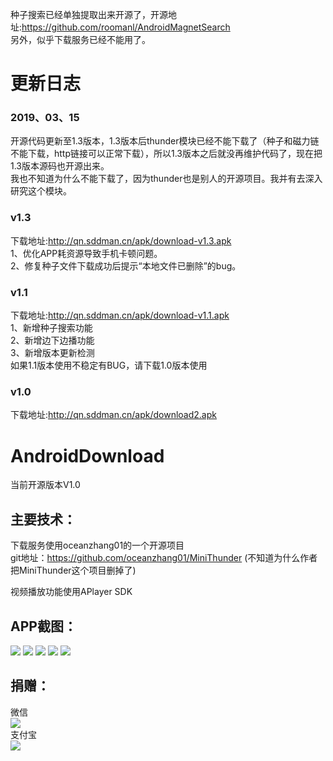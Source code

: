 种子搜索已经单独提取出来开源了，开源地址:https://github.com/roomanl/AndroidMagnetSearch<br/>
另外，似乎下载服务已经不能用了。
# 更新日志
### 2019、03、15
开源代码更新至1.3版本，1.3版本后thunder模块已经不能下载了（种子和磁力链不能下载，http链接可以正常下载），所以1.3版本之后就没再维护代码了，现在把1.3版本源码也开源出来。<br>
我也不知道为什么不能下载了，因为thunder也是别人的开源项目。我并有去深入研究这个模块。
### v1.3
下载地址:http://qn.sddman.cn/apk/download-v1.3.apk<br>
1、优化APP耗资源导致手机卡顿问题。<br>
2、修复种子文件下载成功后提示“本地文件已删除”的bug。<br>
### v1.1
下载地址:http://qn.sddman.cn/apk/download-v1.1.apk<br>
1、新增种子搜索功能<br>
2、新增边下边播功能<br>
3、新增版本更新检测<br>
如果1.1版本使用不稳定有BUG，请下载1.0版本使用

### v1.0
下载地址:http://qn.sddman.cn/apk/download2.apk<br>
# AndroidDownload
当前开源版本V1.0
## 主要技术：
下载服务使用oceanzhang01的一个开源项目<br> 
git地址：https://github.com/oceanzhang01/MiniThunder (不知道为什么作者把MiniThunder这个项目删掉了)<br> 

视频播放功能使用APlayer SDK

## APP截图：
![](https://github.com/roomanl/AndroidDownload/blob/master/screen/1.jpg?raw=true)
![](https://github.com/roomanl/AndroidDownload/blob/master/screen/2.jpg?raw=true)
![](https://github.com/roomanl/AndroidDownload/blob/master/screen/3.jpg?raw=true)
![](https://github.com/roomanl/AndroidDownload/blob/master/screen/4.jpg?raw=true)
![](https://github.com/roomanl/AndroidDownload/blob/master/screen/5.jpg?raw=true)
## 捐赠：
微信<br> 
![](https://github.com/roomanl/AndroidDownload/blob/master/screen/wx.png?raw=true)
<br>支付宝<br> 
![](https://github.com/roomanl/AndroidDownload/blob/master/screen/zfb.png?raw=true)